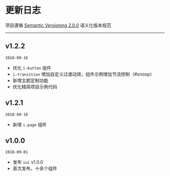 # 更新日志

项目遵循 [Semantic Versioning 2.0.0](https://semver.org/lang/zh-CN/) 语义化版本规范

---  

## v1.2.2

`2018-09-16`

- 优化 `i-button` 组件
- `i-transition` 增加自定义过渡动效，组件示例增加节流控制（#snoop）
- 新增主题定制功能
- 优化精简项目示例代码

## v1.2.1

`2018-09-16`

- 新增 `i-page` 组件

## v1.0.0

`2018-09-01`

- 发布 `iui` v1.0.0
- 首次发布，十余个组件